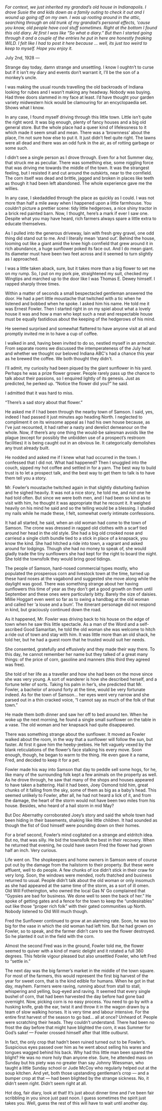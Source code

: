 *For context, we just inherited my grandad’s old house in Indianapolis. I drove Susie the and kids down as a family outing to check it out and I wound up going off on my own. I was up rooting around in the attic, searching through an old trunk of my grandad’s personal effects, ‘cause you know, old people have cool stuff sometimes. Right at the bottom I found this old diary. At first I was like “So what a diary.” But then I started going through it and a couple of the entries he put in here are honestly freaking WILD. I felt like I had to post it here because … well, its just too weird to keep to myself. Hope you enjoy it.*

July 2nd, 1928 —

Strange day today, damn strange and unsettling. I know I oughtn’t to curse but if it isn’t my diary and events don’t warrant it, I’ll be the son of a monkey’s uncle.

I was making the usual rounds travelling the old backroads of Indiana looking for rubes and I wasn’t making any headway. Nobody was buying. Had three doors slammed in my face at least. I’d have thought your garden variety midwestern hick would be clamouring for an encyclopaedia set. Shows what I know.

In any case, I found myself driving through this little town. Little isn’t quite the right word. It was big enough, plenty of fancy houses and a big old general store. But the whole place had a queer kind of lifelessness to it which made it seem small and mean. There was a ‘brownness’ about the place, I’m not sure how else to put it. It just didn’t feel quite right. The lawns were all dead and there was an odd funk in the air, as of rotting garbage or some such.

I didn’t see a single person as I drove through. Even for a hot Summer day, that struck me as peculiar. There was something else, some niggling force that was driving me towards the middle of the town. It was the strangest feeling, but I resisted it and cut around the outskirts, near to the cornfield. The corn itself was dead and brittle,  jagged and broken in places like teeth as though it had been left abandoned. The whole experience gave me the willies.

In any case, I skedaddled through the place as quickly as I could. I was not more than half a mile away when I happened upon a little farmhouse. You couldn’t picture a prettier scene: tidy little hedgerows, a nice shiny tractor in a brick red painted barn. Now, I thought, here’s a mark if ever I saw one. Despite what you may have heard, rich farmers always spare a little extra to educate themselves.

As I pulled into the generous driveway, lain with fresh grey gravel, one odd thing did stand out to me. And I literally mean ‘stand out’. Behind the house, looming out like a giant amid the knee high cornfield that grew around it in rich abundance, a huge sunflower poked its face out. And I do mean giant. Its diameter must have been two feet across and it seemed to turn slightly as I approached.

I was a little taken aback, sure, but it takes more than a big flower to set me on my rump. So, I put on my pork pie, straightened my suit, checked my Wingtips and marched up to the door like I was Thomas E. Dewey himself. I rapped sharply three times.

Within a matter of seconds a small bespectacled gentleman answered the door. He had a pert little moustache that twitched with a tic when he listened and bobbed when he spoke. I asked him his name. He told me it was Ernest Fowler. Then I started right in on my spiel about what a lovely house it was and how a man who kept such a neat and respectable house must be equally fastidious about the keeping of the hedgerows of his mind.

He seemed surprised and somewhat flattered to have anyone visit at all and promptly invited me in to have a cup of coffee.

I walked in and, having been invited to do so, nestled myself in an armchair. From separate rooms we discussed the intemperateness of the July heat and whether we thought our beloved Indiana ABC's had a chance this year as he brewed the coffee. We both thought they didn't.

I’ll admit, my curiosity had been piqued by the giant sunflower in his yard. Perhaps he was a prize flower grower. People rarely pass up the chance to talk about their passions, so I enquired lightly of its genesis. Just as predicted, he perked up. “Notice the flower did you?” he said.

I admitted that it was hard to miss.

“There’s a sad story about that flower.”

He asked me if I had been through the nearby town of Samson. I said, yes, indeed I had passed it just minutes ago heading North. I neglected to compliment it on its winsome appeal as I had his own house because, as I’ve just recounted, it had rather a nasty and derelict demeanour on the whole. Now, if there’s any one thing the would-be salesman avoids like the plague (except for possibly the unbidden use of a prospect’s restroom facilities) it is being caught out in an obvious lie. It categorically demolishes any trust already built.

He nodded and asked me if I knew what had occurred in the town. I confessed that I did not. What had happened? Then I snuggled into the couch, sipped my hot coffee and settled in for a yarn. The best way to build trust is to let a prospect talk, and the best way to get them to talk is to have them tell you a story.

Mr. Fowler’s moustache twitched again in that slightly disturbing fashion and he sighed heavily. It was not a nice story, he told me, and not one he had told often. But since we were both men, and I had been so kind as to visit with him, he thought it was appropriate that he recount it. It weighed heavily on his mind he said and so the telling would be a blessing. I studied my nails while he made these, I felt, somewhat overly intimate confessions.

It had all started, he said, when an old woman had come to the town of Samson. The crone was dressed in ragged old clothes with a scarf tied around her head in the old style. She had a big old crooked nose and carriesd a single cloth bundle tied to a stick in place of a knapsack, you know the kind. She had hitched a ride into town, a vagrant and asked around for lodgings. Though she had no money to speak of, she would gladly trade the tiny sunflowers she had kept for the right to board the night. She told the townsfolk they would bring good tidings.

The people of Samson, hard-nosed commercial types mostly, who populated the prosperous corn and livestock town at the time, turned up these hard noses at the vagabond and suggested she move along while the daylight was good. There was something strange about her having sunflowers this time of year as they don't get a good growth on them until September and these ones were particularly bitty. Barely the size of daisies. Millie Hoggart even went so far as to swing a handbag at the old woman and called her ‘a louse and a bum’. The itinerant personage did not respond in kind, but graciously continued down the road.

As it happened, Mr. Fowler was driving back to his house on the edge of town when he saw this little spectacle. As a man of the Word and a self-ascribed Good Samaritan, he told the old woman she was welcome to hitch a ride out of town and stay with him. It was little more than an old shack, he told her, but he had a guest room that he trusted would suit her needs.

She consented, gratefully and effusively and they made their way there. To this day, he cannot remember her name but they talked of a great many things: of the price of corn, gasoline and manners (this third they agreed was free).

She told of her life as a traveller and how she had been on the move since she was very young. A sort of wanderer is how she described herself, and a fortune teller of sorts. Taking his palm in her’s, she predicted that Mr. Fowler, a bachelor of around forty at the time, would be very fortunate indeed. As for the town of Samson… her eyes went very narrow and she parsed out in a thin cracked voice, “I cannot say as much of the folk of that town.”

He made them both dinner and saw her off to bed around ten. When he woke up the next morning, he found a single small sunflower on the table in a vase. The old woman and her knapsack had quite disappeared.

There was something strange about the sunflower. It moved as Fowler walked about the room, in the way that a sunflower will follow the sun, but faster. At first it gave him the heeby-jeebies. He felt vaguely vexed by the blank reticulations of the flower’s face stalking his every move. Soon enough, though, he began to warm to the thing. He even gave it a name, Fred, and decided to keep it for a pet.

Fowler made his way into Samson that day to peddle sell some hogs, for he, like many of the surrounding folk kept a few animals on the property as well. As he drove through, he saw that many of the shops and houses appeared to have taken a battering. Hail it had been, Joey Osmond told him, great chunks of it falling from the sky, some of them as big as a baby’s head.   This seemed unlikely to Fowler, after all, he had not heard a lick of it, and from the damage, the heart of the storm would not have been two miles from his house. Besides, who heard of a hail storm in mid May?

But Doc Abernathy corroborated Joey’s story and said the whole town had been hiding in their basements, shaking like little children. It had sounded as though the fist of God himself were pounding down on their homes.

For a brief second, Fowler’s mind cogitated on a strange and eldritch idea. But no, that was silly. He bid the townsfolk the best in their recovery. When he returned that evening, he could have sworn Fred the flower had grown half an inch. Very curious.

Life went on. The shopkeepers and home owners in Samson were of course put out by the damage from the hailstorm to their property. But these were affluent, well to do people. A few chunks of ice didn’t stick in their craw for very long. Soon, the windows were mended, roofs thatched and business returned to usual. People didn’t talk about the old woman or only insomuch as she had appeared at the same time of the storm, as a sort of ill omen. Old Will Fotherington, who owned the local Gas N’ Go complained that “Gypsies are bad for business. We done well to seen the back of her.” He spoke of getting gates and a fence for the town to keep the “undesirables” out like those “proper rich folk” with their gated communities up North. Nobody listened to Old Will much though.

Fred the Sunflower continued to grow at an alarming rate. Soon, he was too big for the vase in which the old woman had left him. But he had grown on Fowler, so to speak, and the farmer didn’t care to see the flower destroyed. So he planted it out in the field with the corn.

Almost the second Fred was in the ground, Fowler told me, the flower seemed to quiver with a kind of manic delight and it rotated a full 360 degrees. This febrile vigour pleased but also unsettled Fowler, who left Fred to “settle in.”

The next day was the big farmer’s market in the middle of the town square. For most of the farmers, this would represent the first big harvest of the year for sweet corn, that is the kind edible for humans. When he got in that day, mayhem. Farmers were raving, running about from stall to stall, whispering and yelling, bug-eyed and raving. It seemed that every single bushel of corn, that had been harvested the day before had gone bad overnight. Now, picking corn is no easy process. You need to go by with a husking knife, grab the ear, twist it and throw it in the wagon drawn by a team of slow walking horses. It is very time and labour intensive. For the entire first harvest of the season to go bad… all at once? Unheard of. People were scratching their heads. They couldn’t understand. There had been no frost the day before that might have blighted the corn, it was Summer for God’s sake! — Fowler crossed himself after that little outburst.

In fact, the only crop that hadn’t been ruined turned out to be Fowler’s. Suspicious eyes passed over him as he went about selling his wares and tongues wagged behind his back. Why had this little man been spared the blight? He was no more holy than anyone else. Sure, he attended mass on Sunday but his piety was no greater than say Johnny Wiessman, who taught a little Sunday school or Jude McCoy who regularly helped out at the soup kitchen. And yet, both those upstanding gentleman’s crop — and a bumper crop at that — had been blighted by the strange sickness. No, it didn’t seem right. Didn’t seem right at all.

Hot dog, fair diary, look at that! It’s just about dinner time and I’ve been fair scribbling in you since just past noon. I guess sometimes the spirit just takes you. Well, guess the rest of this will have to wait until another day.